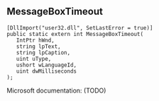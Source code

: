 ## MessageBoxTimeout

```
[DllImport("user32.dll", SetLastError = true)]
public static extern int MessageBoxTimeout(
   IntPtr hWnd,
   string lpText,
   string lpCaption,
   uint uType,
   ushort wLanguageId,
   uint dwMilliseconds
);
```

Microsoft documentation: (TODO)
